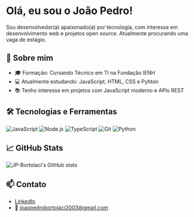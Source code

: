# Olá, eu sou o João Pedro!

Sou desenvolvedor(a) apaixonado(a) por tecnologia, com interesse em desenvolvimento web e projetos open source. Atualmente procurando uma vaga de estágio.

## 🚀 Sobre mim

- 🎓 Formação: Cursando Técnico em TI na Fundação IENH
- 💻 Atualmente estudando: JavaScript, HTML, CSS e Pyhton  
- 📚 Tenho interesse em projetos com JavaScript moderno e APIs REST

## 🛠️ Tecnologias e Ferramentas

![JavaScript](https://img.shields.io/badge/-JavaScript-F7DF1E?style=flat&logo=javascript&logoColor=000)
![Node.js](https://img.shields.io/badge/-Node.js-339933?style=flat&logo=node.js&logoColor=fff)
![TypeScript](https://img.shields.io/badge/-TypeScript-3178C6?style=flat&logo=typescript&logoColor=fff)
![Git](https://img.shields.io/badge/-Git-F05032?style=flat&logo=git&logoColor=fff)
![Python](https://img.shields.io/badge/-Python-3776AB?style=flat&logo=python&logoColor=fff)

## 📈 GitHub Stats

![JP-Bortolaci's GitHub stats](https://github-readme-stats.vercel.app/api?username=JP-Bortolaci&show_icons=true&theme=github_dark)

## 📫 Contato

- [LinkedIn](https://www.linkedin.com/in/jpbortolaci)
- 📧 joaopedrobortolaci2003@gmail.com
